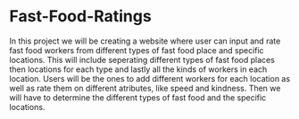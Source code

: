 # Fast-Food-Ratings
  In this project we will be creating a website where user can input and rate fast food workers from different types of fast food place and specific locations. This will include seperating different types of fast food places then locations for each type and lastly all the kinds of workers in each location. Users will be the ones to add different workers for each location as well as rate them on different atributes, like speed and kindness. Then we will have to determine the different types of fast food and the specific locations.

